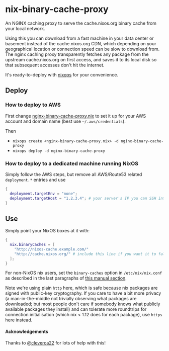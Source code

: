 # nix-binary-cache-proxy

An NGINX caching proxy to serve the cache.nixos.org binary cache from your local network.

Using this you can download from a fast machine in your data center or basement instead of the cache.nixos.org CDN, which depending on your geographical location or connection speed can be slow to download from.
The nginx caching proxy transparently fetches any package from the upstream cache.nixos.org on first access, and saves it to its local disk so that subsequent accesses don't hit the internet.

It's ready-to-deploy with [nixops](https://nixos.org/nixops) for your convenience.

## Deploy

### How to deploy to AWS

First change [nginx-binary-cache-proxy.nix](nginx-binary-cache-proxy.nix) to set it up for your AWS account and domain name (best use `~/.aws/credentials`).

Then

* `nixops create <nginx-binary-cache-proxy.nix> -d nginx-binary-cache-proxy`
* `nixops deploy -d nginx-binary-cache-proxy`

### How to deploy to a dedicated machine running NixOS

Simply follow the AWS steps, but remove all AWS/Route53 related `deployment.*` entries and use

```nix
{
  deployment.targetEnv = "none";
  deployment.targetHost = "1.2.3.4"; # your server's IP you can SSH into
}
```

## Use

Simply point your NixOS boxes at it with:

```nix
{
  nix.binaryCaches = [
    "http://nixos-cache.example.com/"
    "http://cache.nixos.org/" # include this line if you want it to fallback to upstream if your cache is down
  ];
}
```

For non-NixOS nix users, set the `binary-caches` option in `/etc/nix/nix.conf` as described in the last paragraphs of [this manual section](https://nixos.org/nix/manual/#ssec-binary-cache-substituter).

Note we're using plain `http` here, which is safe because nix packages are signed with public-key cryptography.
If you care to have a bit more privacy (a man-in-the-middle not trivially observing what packages are downloaded; but most people don't care if somebody knows what publicly available packages they install) and can tolerate more roundtrips for connection initialisation (which nix < 1.12 does for each package), use `https` here instead.


#### Acknowledgements

Thanks to [@cleverca22](https://github.com/cleverca22/) for lots of help with this!
